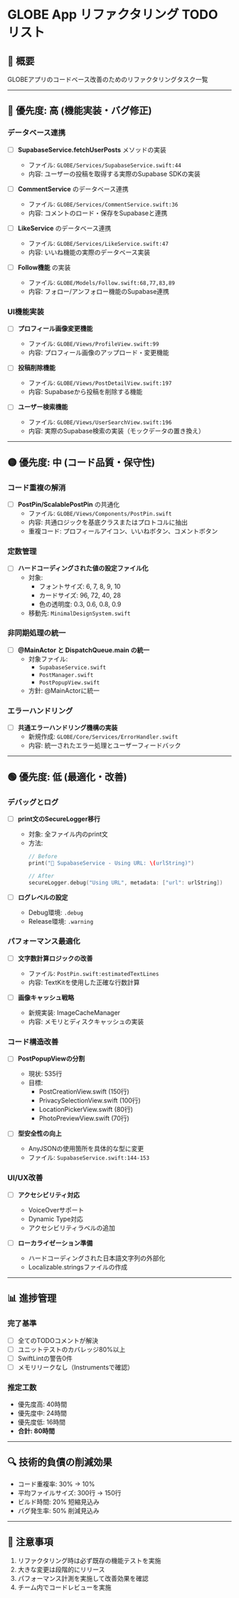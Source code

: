 # GLOBE App リファクタリング TODO リスト

## 📝 概要
GLOBEアプリのコードベース改善のためのリファクタリングタスク一覧

---

## 🔴 優先度: 高 (機能実装・バグ修正)

### データベース連携
- [ ] **SupabaseService.fetchUserPosts** メソッドの実装
  - ファイル: `GLOBE/Services/SupabaseService.swift:44`
  - 内容: ユーザーの投稿を取得する実際のSupabase SDKの実装

- [ ] **CommentService** のデータベース連携
  - ファイル: `GLOBE/Services/CommentService.swift:36`
  - 内容: コメントのロード・保存をSupabaseと連携

- [ ] **LikeService** のデータベース連携
  - ファイル: `GLOBE/Services/LikeService.swift:47`
  - 内容: いいね機能の実際のデータベース実装

- [ ] **Follow機能** の実装
  - ファイル: `GLOBE/Models/Follow.swift:68,77,83,89`
  - 内容: フォロー/アンフォロー機能のSupabase連携

### UI機能実装
- [ ] **プロフィール画像変更機能**
  - ファイル: `GLOBE/Views/ProfileView.swift:99`
  - 内容: プロフィール画像のアップロード・変更機能

- [ ] **投稿削除機能**
  - ファイル: `GLOBE/Views/PostDetailView.swift:197`
  - 内容: Supabaseから投稿を削除する機能

- [ ] **ユーザー検索機能**
  - ファイル: `GLOBE/Views/UserSearchView.swift:196`
  - 内容: 実際のSupabase検索の実装（モックデータの置き換え）

---

## 🟡 優先度: 中 (コード品質・保守性)

### コード重複の解消
- [ ] **PostPin/ScalablePostPin** の共通化
  - ファイル: `GLOBE/Views/Components/PostPin.swift`
  - 内容: 共通ロジックを基底クラスまたはプロトコルに抽出
  - 重複コード: プロフィールアイコン、いいねボタン、コメントボタン

### 定数管理
- [ ] **ハードコーディングされた値の設定ファイル化**
  - 対象:
    - フォントサイズ: 6, 7, 8, 9, 10
    - カードサイズ: 96, 72, 40, 28
    - 色の透明度: 0.3, 0.6, 0.8, 0.9
  - 移動先: `MinimalDesignSystem.swift`

### 非同期処理の統一
- [ ] **@MainActor と DispatchQueue.main の統一**
  - 対象ファイル: 
    - `SupabaseService.swift`
    - `PostManager.swift`
    - `PostPopupView.swift`
  - 方針: @MainActorに統一

### エラーハンドリング
- [ ] **共通エラーハンドリング機構の実装**
  - 新規作成: `GLOBE/Core/Services/ErrorHandler.swift`
  - 内容: 統一されたエラー処理とユーザーフィードバック

---

## 🟢 優先度: 低 (最適化・改善)

### デバッグとログ
- [ ] **print文のSecureLogger移行**
  - 対象: 全ファイル内のprint文
  - 方法: 
    ```swift
    // Before
    print("🔧 SupabaseService - Using URL: \(urlString)")
    
    // After
    secureLogger.debug("Using URL", metadata: ["url": urlString])
    ```

- [ ] **ログレベルの設定**
  - Debug環境: `.debug`
  - Release環境: `.warning`

### パフォーマンス最適化
- [ ] **文字数計算ロジックの改善**
  - ファイル: `PostPin.swift:estimatedTextLines`
  - 内容: TextKitを使用した正確な行数計算

- [ ] **画像キャッシュ戦略**
  - 新規実装: ImageCacheManager
  - 内容: メモリとディスクキャッシュの実装

### コード構造改善
- [ ] **PostPopupViewの分割**
  - 現状: 535行
  - 目標: 
    - PostCreationView.swift (150行)
    - PrivacySelectionView.swift (100行)
    - LocationPickerView.swift (80行)
    - PhotoPreviewView.swift (70行)

- [ ] **型安全性の向上**
  - AnyJSONの使用箇所を具体的な型に変更
  - ファイル: `SupabaseService.swift:144-153`

### UI/UX改善
- [ ] **アクセシビリティ対応**
  - VoiceOverサポート
  - Dynamic Type対応
  - アクセシビリティラベルの追加

- [ ] **ローカライゼーション準備**
  - ハードコーディングされた日本語文字列の外部化
  - Localizable.stringsファイルの作成

---

## 📊 進捗管理

### 完了基準
- [ ] 全てのTODOコメントが解決
- [ ] ユニットテストのカバレッジ80%以上
- [ ] SwiftLintの警告0件
- [ ] メモリリークなし（Instrumentsで確認）

### 推定工数
- 優先度高: 40時間
- 優先度中: 24時間
- 優先度低: 16時間
- **合計: 80時間**

---

## 🔍 技術的負債の削減効果
- コード重複率: 30% → 10%
- 平均ファイルサイズ: 300行 → 150行
- ビルド時間: 20% 短縮見込み
- バグ発生率: 50% 削減見込み

---

## 📌 注意事項
1. リファクタリング時は必ず既存の機能テストを実施
2. 大きな変更は段階的にリリース
3. パフォーマンス計測を実施して改善効果を確認
4. チーム内でコードレビューを実施